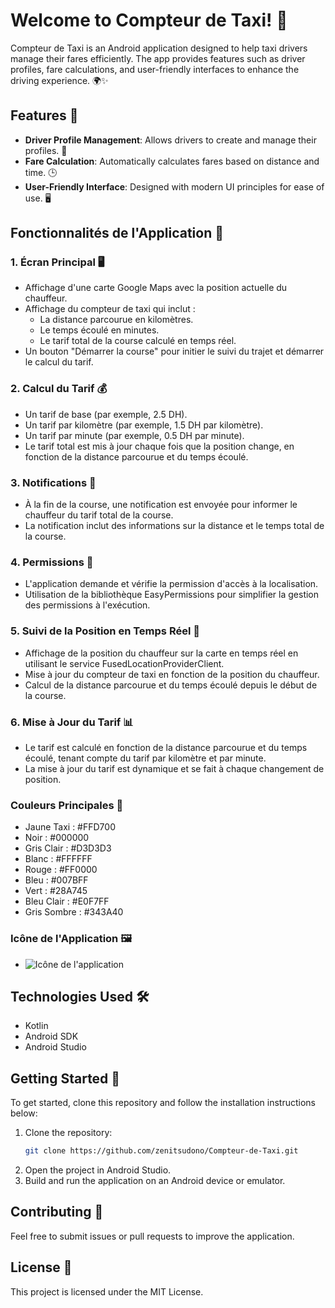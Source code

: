# Welcome to Compteur de Taxi! 🚖

Compteur de Taxi is an Android application designed to help taxi drivers manage their fares efficiently. The app provides features such as driver profiles, fare calculations, and user-friendly interfaces to enhance the driving experience. 🌍✨

## Features 🌟
- **Driver Profile Management**: Allows drivers to create and manage their profiles. 📝
- **Fare Calculation**: Automatically calculates fares based on distance and time. 🕒️
- **User-Friendly Interface**: Designed with modern UI principles for ease of use. 🖥️

## Fonctionnalités de l'Application 🚖

### 1. Écran Principal 🖥️
- Affichage d'une carte Google Maps avec la position actuelle du chauffeur.
- Affichage du compteur de taxi qui inclut :
  - La distance parcourue en kilomètres.
  - Le temps écoulé en minutes.
  - Le tarif total de la course calculé en temps réel.
- Un bouton "Démarrer la course" pour initier le suivi du trajet et démarrer le calcul du tarif.

### 2. Calcul du Tarif 💰
- Un tarif de base (par exemple, 2.5 DH).
- Un tarif par kilomètre (par exemple, 1.5 DH par kilomètre).
- Un tarif par minute (par exemple, 0.5 DH par minute).
- Le tarif total est mis à jour chaque fois que la position change, en fonction de la distance parcourue et du temps écoulé.

### 3. Notifications 🔔
- À la fin de la course, une notification est envoyée pour informer le chauffeur du tarif total de la course.
- La notification inclut des informations sur la distance et le temps total de la course.

### 4. Permissions 🔑
- L'application demande et vérifie la permission d'accès à la localisation.
- Utilisation de la bibliothèque EasyPermissions pour simplifier la gestion des permissions à l'exécution.

### 5. Suivi de la Position en Temps Réel 📍
- Affichage de la position du chauffeur sur la carte en temps réel en utilisant le service FusedLocationProviderClient.
- Mise à jour du compteur de taxi en fonction de la position du chauffeur.
- Calcul de la distance parcourue et du temps écoulé depuis le début de la course.

### 6. Mise à Jour du Tarif 📊
- Le tarif est calculé en fonction de la distance parcourue et du temps écoulé, tenant compte du tarif par kilomètre et par minute.
- La mise à jour du tarif est dynamique et se fait à chaque changement de position.

### Couleurs Principales 🎨
- Jaune Taxi : #FFD700
- Noir : #000000
- Gris Clair : #D3D3D3
- Blanc : #FFFFFF
- Rouge : #FF0000
- Bleu : #007BFF
- Vert : #28A745
- Bleu Clair : #E0F7FF
- Gris Sombre : #343A40

### Icône de l'Application 🖼️
- ![Icône de l'application](https://www.flaticon.com/fr/icone-gratuite/taxi_619006?related_id=619127&origin=search)

## Technologies Used 🛠️
- Kotlin
- Android SDK
- Android Studio

## Getting Started 🚀
To get started, clone this repository and follow the installation instructions below:

1. Clone the repository:
   ```bash
   git clone https://github.com/zenitsudono/Compteur-de-Taxi.git
   ```
2. Open the project in Android Studio.
3. Build and run the application on an Android device or emulator.

## Contributing 🤝
Feel free to submit issues or pull requests to improve the application.

## License 📄
This project is licensed under the MIT License.
